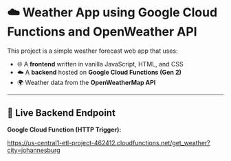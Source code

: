 # ☁️ Weather App using Google Cloud Functions and OpenWeather API

This project is a simple weather forecast web app that uses:
- 🌐 A **frontend** written in vanilla JavaScript, HTML, and CSS
- ☁️ A **backend** hosted on **Google Cloud Functions (Gen 2)**
- 🌍 Weather data from the **OpenWeatherMap API**

---

## 🚀 Live Backend Endpoint

**Google Cloud Function (HTTP Trigger):**



https://us-central1-etl-project-462412.cloudfunctions.net/get_weather?city=johannesburg
